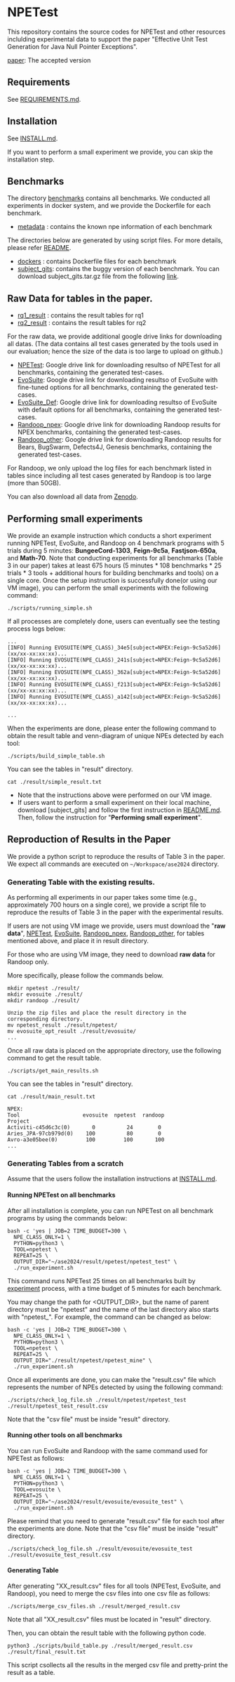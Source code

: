 # NPETest
This repository contains the source codes for NPETest and other resources inclulding experimental data 
to support the paper "Effective Unit Test Generation for Java Null Pointer Exceptions".

[paper](./ase2024-paper796.pdf): The accepted version 

## Requirements
See [REQUIREMENTS.md](./REQUIREMENTS.md).

## Installation
See [INSTALL.md](./INSTALL.md).

If you want to perform a small experiment we provide, you can skip the installation step. 

## Benchmarks
The directory [benchmarks](./benchmarks) contains all benchmarks.
We conducted all experiments in docker system, and we provide the Dockerfile for each benchmark.
* [metadata](./benchmarks/metadata) : contains the known npe information of each benchmark

The directories below are generated by using script files. For more details, please refer [README](./benchmarks/README.md).
* [dockers](./benchmarks/dockers) : contains Dockerfile files for each benchmark 
* [subject_gits](https://drive.google.com/file/d/11I7m6zamJA5UlWmFlChP6eA76DGozBMb/view?usp=sharing): contains the buggy version of each benchmark.
You can download subject_gits.tar.gz file from the following [link](https://drive.google.com/file/d/11I7m6zamJA5UlWmFlChP6eA76DGozBMb/view?usp=sharing).
  
## Raw Data for tables in the paper.
* [rq1_result](./rq1_result.xlsx) : contains the result tables for rq1
* [rq2_result](./rq2_result) : contains the result tables for rq2

For the raw data, we provide additional google drive links for downloading all datas. 
(The data contains all test cases generated by the tools used in our evaluation; hence the size of the data is too large to upload on github.)

* [NPETest](https://drive.google.com/file/d/1oToD6Ecmq8vyDikLEQRqVIJYOkU4-tvO/view?usp=sharing): Google drive link for downloading resultso of NPETest for all benchmarks, containing the generated test-cases.
* [EvoSuite](https://drive.google.com/file/d/1PKAYyxqsakE2R9706zSuv3-a0sBRzmBr/view?usp=sharing): Google drive link for downloading resultso of EvoSuite with fine-tuned options for all benchmarks, containing the generated test-cases.
* [EvoSuite_Def](https://drive.google.com/file/d/14AJjoDCm-GYPwLrNaM6g0uvzYT9ltHE3/view?usp=sharing): Google drive link for downloading resultso of EvoSuite with default options for all benchmarks, containing the generated test-cases.
* [Randoop_npex](https://drive.google.com/file/d/1mevPl4U9vwRtl0b7bdCu6EpgaMXamx6s/view?usp=sharing): Google drive link for downloading Randoop results for NPEX benchmarks, containing the generated test-cases.
* [Randoop_other](https://drive.google.com/file/d/1i7M7gS0gvp2H9z5BX1ntPx3OQf8PnFcf/view?usp=sharing): Google drive link for downloading Randoop results for Bears, BugSwarm, Defects4J, Genesis benchmarks, containing the generated test-cases.

For Randoop, we only upload the log files for each benchmark listed in tables since including all test cases generated by Randoop is too large (more than 50GB). 

You can also download all data from [Zenodo](https://doi.org/10.5281/zenodo.13738493).

## Performing small experiments

We provide an example instruction which conducts a short experiment running NPETest, EvoSuite, and Randoop on 4 benchmark programs with 5 trials during 5 minutes:
**BungeeCord-1303**, **Feign-9c5a**, **Fastjson-650a**, and **Math-70**.
Note that conducting experiments for all benchmarks (Table 3 in our paper) takes at least 675 hours (5 minutes * 108 benchmarks * 25 trials * 3 tools + additional hours for building benchmarks and tools) on a single core. 
Once the setup instruction is successfully done(or using our VM image), you can perform the small experiments with the following command:

```
./scripts/running_simple.sh
```

If all processes are completely done, users can eventually see the testing process logs below:
```
...
[INFO] Running EVOSUITE(NPE_CLASS)_34e5[subject=NPEX:Feign-9c5a52d6] (xx/xx-xx:xx:xx)...
[INFO] Running EVOSUITE(NPE_CLASS)_241s[subject=NPEX:Feign-9c5a52d6] (xx/xx-xx:xx:xx)...
[INFO] Running EVOSUITE(NPE_CLASS)_362a[subject=NPEX:Feign-9c5a52d6] (xx/xx-xx:xx:xx)...
[INFO] Running EVOSUITE(NPE_CLASS)_f213[subject=NPEX:Feign-9c5a52d6] (xx/xx-xx:xx:xx)...
[INFO] Running EVOSUITE(NPE_CLASS)_a142[subject=NPEX:Feign-9c5a52d6] (xx/xx-xx:xx:xx)...

...
```

When the experiments are done, please enter the following command to obtain the result table and venn-diagram of unique NPEs detected by each tool:
```
./scripts/build_simple_table.sh
```


You can see the tables in "result" directory.

```
cat ./result/simple_result.txt
```




* Note that the instructions above were performed on our VM image.
* If users want to perform a small experiment on their local machine, download [subject_gits] and follow the first instruction in [README.md](./benchmarks/README.md). Then, follow the instruction for "**Performing small experiment**".


## Reproduction of Results in the Paper

We provide a python script to reproduce the results of Table 3 in the paper.
We expect all commands are executed on `~/Workspace/ase2024` directory.

### Generating Table with the existing results. 

As performing all experiments in our paper takes some time (e.g., approximately 700 hours on a single core), 
we provide a script file to reproduce the results of Table 3 in the paper with the experimental results.

If users are not using VM image we provide, users must download the "**raw data**", [NPETest](https://drive.google.com/file/d/1oToD6Ecmq8vyDikLEQRqVIJYOkU4-tvO/view?usp=sharing), [EvoSuite](https://drive.google.com/file/d/1PKAYyxqsakE2R9706zSuv3-a0sBRzmBr/view?usp=sharing), [Randoop_npex](https://drive.google.com/file/d/1mevPl4U9vwRtl0b7bdCu6EpgaMXamx6s/view?usp=sharing), [Randoop_other](https://drive.google.com/file/d/1i7M7gS0gvp2H9z5BX1ntPx3OQf8PnFcf/view?usp=sharing), for tables mentioned above,
and place it in result directory. 

For those who are using VM image, they need to download **raw data** for Randoop only.

More specifically, please follow the commands below.

```
mkdir npetest ./result/
mkdir evosuite ./result/
mkdir randoop ./result/

Unzip the zip files and place the result directory in the corresponding directory.
mv npetest_result ./result/npetest/
mv evosuite_opt_result ./result/evosuite/
...
```

Once all raw data is placed on the appropriate directory, use the following command to get the result table.

```
./scripts/get_main_results.sh
```

You can see the tables in "result" directory.

```
cat ./result/main_result.txt

NPEX:
Tool                    evosuite  npetest  randoop
Project
Activiti-c45d6c3c(0)       0          24        0
Aries_JPA-97cb979d(0)    100          80        0
Avro-a3e05bee(0)         100         100       100
...

```


### Generating Tables from a scratch

Assume that the users follow the installation instructions at [INSTALL.md](./INSTALL.md).

#### Running NPETest on all benchmarks
After all installation is complete, you can run NPETest on all benchmark programs by using the commands below:

```
bash -c 'yes | JOB=2 TIME_BUDGET=300 \
  NPE_CLASS_ONLY=1 \
  PYTHON=python3 \
  TOOL=npetest \
  REPEAT=25 \
  OUTPUT_DIR="~/ase2024/result/npetest/npetest_test" \
  ./run_experiment.sh
```
This command runs NPETest 25 times on all benchmarks built by [experiment](./experiment) process, with a time budget of 5 minutes for each benchmark.

You may change the path for <OUTPUT_DIR>, but the name of parent directory must be "npetest" and the name of the last directory also starts with "npetest_".
For example, the command can be changed as below:

```
bash -c 'yes | JOB=2 TIME_BUDGET=300 \
  NPE_CLASS_ONLY=1 \
  PYTHON=python3 \
  TOOL=npetest \
  REPEAT=25 \
  OUTPUT_DIR="./result/npetest/npetest_mine" \
  ./run_experiment.sh
```

Once all experiments are done, you can make the "result.csv" file which represents the number of NPEs detected by using the following command:

```
./scripts/check_log_file.sh ./result/npetest/npetest_test ./result/npetest_test_result.csv
```
Note that the "csv file" must be inside "result" directory.


#### Running other tools on all benchmarks
You can run EvoSuite and Randoop with the same command used for NPETest as follows:

```
bash -c 'yes | JOB=2 TIME_BUDGET=300 \
  NPE_CLASS_ONLY=1 \
  PYTHON=python3 \
  TOOL=evosuite \
  REPEAT=25 \
  OUTPUT_DIR="~/ase2024/result/evosuite/evosuite_test" \
  ./run_experiment.sh
```

Please remind that you need to generate "result.csv" file for each tool after the experiments are done.
Note that the "csv file" must be inside "result" directory.

```
./scripts/check_log_file.sh ./result/evosuite/evosuite_test ./result/evosuite_test_result.csv
```


#### Generating Table

After generating "XX_result.csv" files for all tools (NPETest, EvoSuite, and Randoop), you need to merge the csv files into one csv file as follows:

```
./scripts/merge_csv_files.sh ./result/merged_result.csv
```
Note that all "XX_result.csv" files must be located in "result" directory.

Then, you can obtain the result table with the following python code.
```
python3 ./scripts/build_table.py ./result/merged_result.csv ./result/final_result.txt
```
This script csollects all the results in the merged csv file and pretty-print the result as a table.



